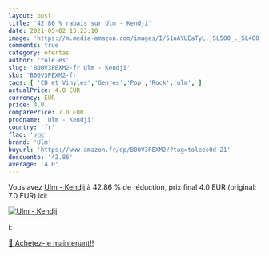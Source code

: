 ```yaml
---
layout: post
title: '42.86 % rabais sur Ulm - Kendji'
date: 2021-05-02 15:23:10
image: 'https://m.media-amazon.com/images/I/51uAYUEaTyL._SL500_._SL400_.jpg'
comments: true
category: ofertas
author: 'tole.es'
slug: 'B00V3PEXM2-fr Ulm - Kendji'
sku: 'B00V3PEXM2-fr'
tags: [ 'CD et Vinyles','Genres','Pop','Rock','ulm', ]
actualPrice: 4.0 EUR
currency: EUR
price: 4.0
comparePrice: 7.0 EUR
prodname: 'Ulm - Kendji'
country: 'fr'
flag: '🇫🇷'
brand: 'Ulm'
buyurl: 'https://www.amazon.fr/dp/B00V3PEXM2/?tag=tolees0d-21'
descuento: '42.86'
average: '4.0'
---
```


Vous avez [Ulm - Kendji](https://www.amazon.fr/dp/B00V3PEXM2/?tag=tolees0d-21)  à  42.86 % de réduction, prix final  4.0 EUR (original: 7.0 EUR) ici:

[![Ulm - Kendji](https://m.media-amazon.com/images/I/51uAYUEaTyL._SL500_._SL400_.jpg)](https://www.amazon.fr/dp/B00V3PEXM2/?tag=tolees0d-21)

ℹ️:


[🛒 Achetez-le maintenant!!](https://www.amazon.fr/dp/B00V3PEXM2/?tag=tolees0d-21)
